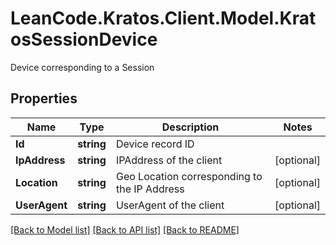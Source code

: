 # LeanCode.Kratos.Client.Model.KratosSessionDevice
Device corresponding to a Session

## Properties

Name | Type | Description | Notes
------------ | ------------- | ------------- | -------------
**Id** | **string** | Device record ID | 
**IpAddress** | **string** | IPAddress of the client | [optional] 
**Location** | **string** | Geo Location corresponding to the IP Address | [optional] 
**UserAgent** | **string** | UserAgent of the client | [optional] 

[[Back to Model list]](../../README.md#documentation-for-models) [[Back to API list]](../../README.md#documentation-for-api-endpoints) [[Back to README]](../../README.md)

